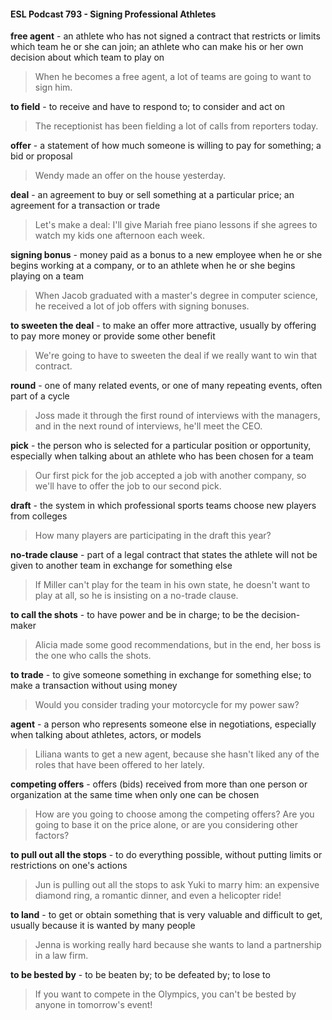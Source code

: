 #### ESL Podcast 793 - Signing Professional Athletes

**free agent** - an athlete who has not signed a contract that restricts or limits
which team he or she can join; an athlete who can make his or her own decision
about which team to play on

> When he becomes a free agent, a lot of teams are going to want to sign him.

**to field** - to receive and have to respond to; to consider and act on

> The receptionist has been fielding a lot of calls from reporters today.

**offer** - a statement of how much someone is willing to pay for something; a bid
or proposal

> Wendy made an offer on the house yesterday.

**deal** - an agreement to buy or sell something at a particular price; an agreement
for a transaction or trade

> Let's make a deal: I'll give Mariah free piano lessons if she agrees to watch my
kids one afternoon each week.

**signing bonus** - money paid as a bonus to a new employee when he or she
begins working at a company, or to an athlete when he or she begins playing on
a team

> When Jacob graduated with a master's degree in computer science, he
received a lot of job offers with signing bonuses.

**to sweeten the deal** - to make an offer more attractive, usually by offering to
pay more money or provide some other benefit

> We're going to have to sweeten the deal if we really want to win that contract.

**round** - one of many related events, or one of many repeating events, often part
of a cycle

> Joss made it through the first round of interviews with the managers, and in the
next round of interviews, he'll meet the CEO.

**pick** - the person who is selected for a particular position or opportunity,
especially when talking about an athlete who has been chosen for a team

> Our first pick for the job accepted a job with another company, so we'll have to
offer the job to our second pick.

**draft** - the system in which professional sports teams choose new players from
colleges

> How many players are participating in the draft this year?

**no-trade clause** - part of a legal contract that states the athlete will not be given
to another team in exchange for something else

> If Miller can't play for the team in his own state, he doesn't want to play at all, so
he is insisting on a no-trade clause.

**to call the shots** - to have power and be in charge; to be the decision-maker

> Alicia made some good recommendations, but in the end, her boss is the one
who calls the shots.

**to trade** - to give someone something in exchange for something else; to make
a transaction without using money

> Would you consider trading your motorcycle for my power saw?

**agent** - a person who represents someone else in negotiations, especially when
talking about athletes, actors, or models

> Liliana wants to get a new agent, because she hasn't liked any of the roles that
have been offered to her lately.

**competing offers** - offers (bids) received from more than one person or
organization at the same time when only one can be chosen

> How are you going to choose among the competing offers? Are you going to
base it on the price alone, or are you considering other factors?

**to pull out all the stops** - to do everything possible, without putting limits or
restrictions on one's actions

> Jun is pulling out all the stops to ask Yuki to marry him: an expensive diamond
ring, a romantic dinner, and even a helicopter ride!

**to land** - to get or obtain something that is very valuable and difficult to get,
usually because it is wanted by many people

> Jenna is working really hard because she wants to land a partnership in a law
firm.

**to be bested by** - to be beaten by; to be defeated by; to lose to

> If you want to compete in the Olympics, you can't be bested by anyone in
tomorrow's event!

